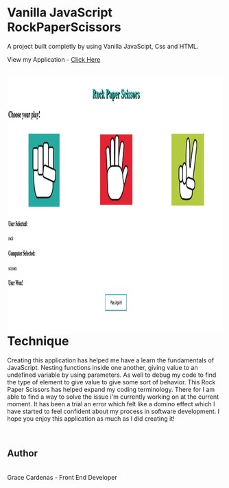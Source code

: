 # Vanilla JavaScript RockPaperScissors

A project built completly by using Vanilla JavaScipt, Css and HTML.

View my Application - [Click Here](https://graceec.github.io/RockPaperScissors/)

<br>

<img src ='game image.png' img align='left' width='1000' height='600'>

<br>
<br>


# Technique
Creating this application has helped me have a learn the fundamentals of JavaScript. Nesting functions inside one another, giving 
value to an undefined variable by using parameters. As well to debug my code to find the type of element to give value to give some sort of behavior.
This Rock Paper Scissors has helped expand my coding terminology. There for I am able to find a way to solve the issue i'm currently working on at the current moment. It has been a trial an error which felt like a domino effect which I have started to feel confident about my process in software development. I hope you enjoy this application as much as I did creating it!

<br>


## Author
<br>
Grace Cardenas - Front End Developer
